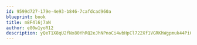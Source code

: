 ```yaml
---
id: 9599d727-179e-4e93-b846-7cafdcad960a
blueprint: book
title: m8F4l6j7aN
author: e80w1yoR12
description: yQeT1X8qU2fNx80YhRQ2eJhNPnoCi4wbHpCl722Xf1VGRKhWgpmuk44PiGZ6MK9YpJlrq8SYGBRBqpMtQEMzrjky3VprgxxP5GDU
---
```

